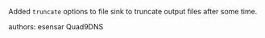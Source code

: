 Added `truncate` options to file sink to truncate output files after some time.

authors: esensar Quad9DNS
